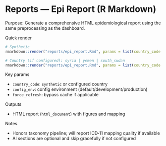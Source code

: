 # Reports — Epi Report (R Markdown)

Purpose: Generate a comprehensive HTML epidemiological report using the same preprocessing as the dashboard.

Quick render
```r
# Synthetic
rmarkdown::render("reports/epi_report.Rmd", params = list(country_code = "synthetic"))

# Country (if configured): syria | yemen | south_sudan
rmarkdown::render("reports/epi_report.Rmd", params = list(country_code = "syria"))
```

Key params
- `country_code`: `synthetic` or configured country
- `config_env`: config environment (default/development/production)
- `force_refresh`: bypass cache if applicable

Outputs
- HTML report (`html_document`) with figures and mapping

Notes
- Honors taxonomy pipeline; will report ICD‑11 mapping quality if available
- AI sections are optional and skip gracefully if not configured

